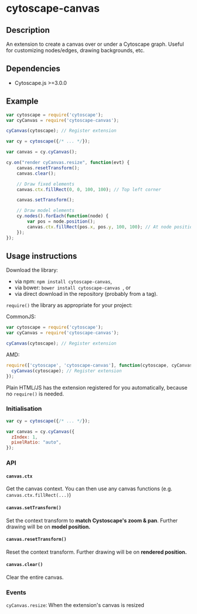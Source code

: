 cytoscape-canvas
================================================================================


## Description

An extension to create a canvas over or under a Cytoscape graph.
Useful for customizing nodes/edges, drawing backgrounds, etc.


## Dependencies

 * Cytoscape.js >=3.0.0

## Example

```js
var cytoscape = require('cytoscape');
var cyCanvas = require('cytoscape-canvas');

cyCanvas(cytoscape); // Register extension

var cy = cytoscape({/* ... */});

var canvas = cy.cyCanvas();

cy.on("render cyCanvas.resize", function(evt) {
	canvas.resetTransform();
	canvas.clear();

	// Draw fixed elements
	canvas.ctx.fillRect(0, 0, 100, 100); // Top left corner

	canvas.setTransform();

	// Draw model elements
	cy.nodes().forEach(function(node) {
		var pos = node.position();
		canvas.ctx.fillRect(pos.x, pos.y, 100, 100); // At node position
	});
});

```

## Usage instructions

Download the library:

 * via npm: `npm install cytoscape-canvas`,
 * via bower: `bower install cytoscape-canvas `, or
 * via direct download in the repository (probably from a tag).

`require()` the library as appropriate for your project:

CommonJS:

```js
var cytoscape = require('cytoscape');
var cyCanvas = require('cytoscape-canvas');

cyCanvas(cytoscape); // Register extension
```

AMD:

```js
require(['cytoscape', 'cytoscape-canvas'], function(cytoscape, cyCanvas) {
  cyCanvas(cytoscape); // Register extension
});
```

Plain HTML/JS has the extension registered for you automatically, because no `require()` is needed.

### Initialisation

```js
var cy = cytoscape({/* ... */});

var canvas = cy.cyCanvas({
  zIndex: 1,
  pixelRatio: "auto",
});
```

### API

#### `canvas.ctx`

Get the canvas context. You can then use any canvas functions (e.g. `canvas.ctx.fillRect(...)`)

#### `canvas.setTransform()`

Set the context transform to **match Cystoscape's zoom & pan**. Further drawing will be on **model position.**

#### `canvas.resetTransform()`

Reset the context transform. Further drawing will be on **rendered position.**

#### `canvas.clear()`

Clear the entire canvas.

### Events

`cyCanvas.resize`: When the extension's canvas is resized
